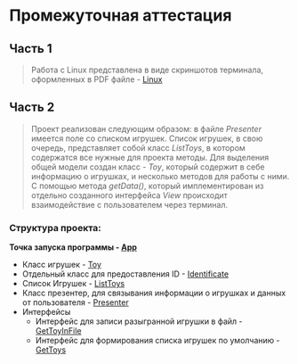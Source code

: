 # Промежуточная аттестация
## Часть 1
> Работа с Linux представлена в виде скриншотов
> терминала, оформленных в PDF файле - [Linux](Linux/WorkWithLinux.pdf)
## Часть 2
> Проект реализован следующим образом: в файле *Presenter* 
> имеется поле со списком игрушек. Список игрушек, в свою очередь,
> представляет собой класс *ListToys*, в котором содержатся все нужные для проекта методы.
> Для выделения общей модели  создан класс - *Toy*, который содержит в себе информацию о игрушках, и несколько методов
> для работы с ними.
> С помощью метода *getData()*, который имплементирован из отдельно созданного интерфейса
>*View* происходит взаимодействие с пользователем через терминал. 

### Структура проекта:
**Точка запуска программы - [App](App.java)**
* Класс игрушек - [Toy](Model/Toy.java)
* Отдельный класс для предоставления ID - [Identificate](Model/Identificate.java)
* Список Игрушек - [ListToys](Model/ListToys.java)
* Класс презентер, для связывания информации о игрушках и данных от пользователя - [Presenter](Presenter/Presenter.java)
* Интерфейсы
  * Интерфейс для записи разыгранной игрушки в файл - [GetToyInFile](Interfaces/GetToyInFile.java)
  * Интерфейс для формирования списка игрушек по умолчанию - [GetToys](Interfaces/GetToys.java)


